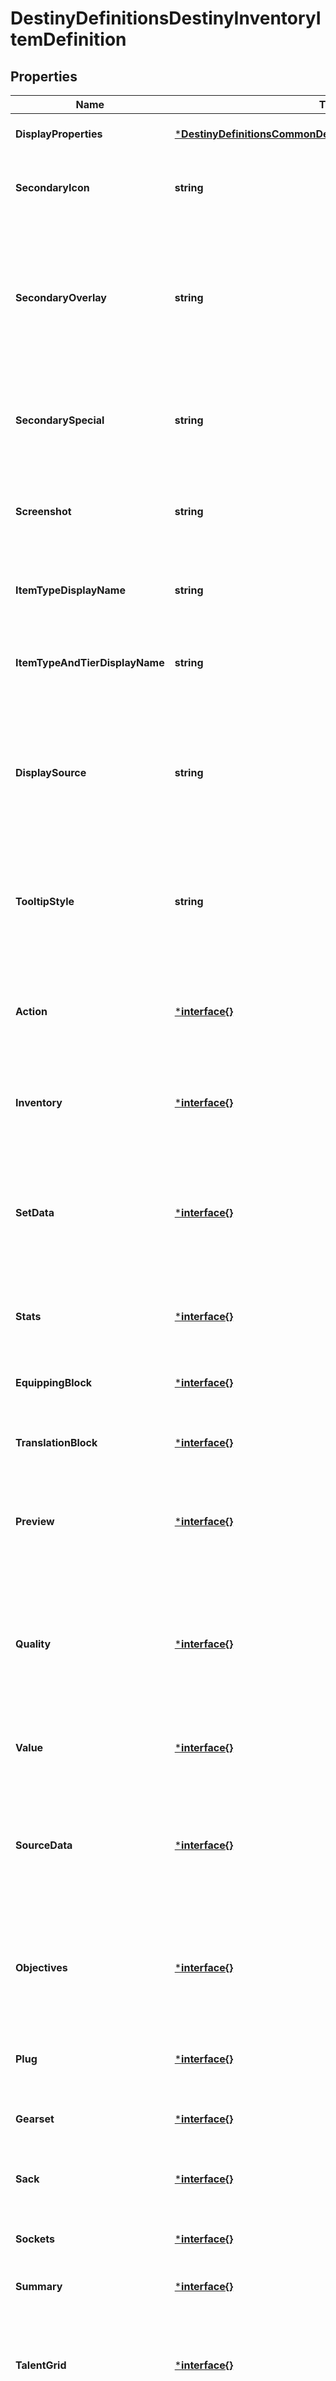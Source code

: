 # DestinyDefinitionsDestinyInventoryItemDefinition

## Properties
Name | Type | Description | Notes
------------ | ------------- | ------------- | -------------
**DisplayProperties** | [***DestinyDefinitionsCommonDestinyDisplayPropertiesDefinition**](Destiny.Definitions.Common.DestinyDisplayPropertiesDefinition.md) |  | [optional] [default to null]
**SecondaryIcon** | **string** | A secondary icon associated with the item. Currently this is used in very context specific applications, such as Emblem Nameplates. | [optional] [default to null]
**SecondaryOverlay** | **string** | Pulled from the secondary icon, this is the \&quot;secondary background\&quot; of the secondary icon. Confusing? Sure, that&#39;s why I call it \&quot;overlay\&quot; here: because as far as it&#39;s been used thus far, it has been for an optional overlay image. We&#39;ll see if that holds up, but at least for now it explains what this image is a bit better. | [optional] [default to null]
**SecondarySpecial** | **string** | Pulled from the Secondary Icon, this is the \&quot;special\&quot; background for the item. For Emblems, this is the background image used on the Details view: but it need not be limited to that for other types of items. | [optional] [default to null]
**Screenshot** | **string** | If we were able to acquire an in-game screenshot for the item, the path to that screenshot will be returned here. Note that not all items have screenshots: particularly not any non-equippable items. | [optional] [default to null]
**ItemTypeDisplayName** | **string** | The localized title/name of the item&#39;s type. This can be whatever the designers want, and has no guarantee of consistency between items. | [optional] [default to null]
**ItemTypeAndTierDisplayName** | **string** | It became a common enough pattern in our UI to show Item Type and Tier combined into a single localized string that I&#39;m just going to go ahead and start pre-creating these for items. | [optional] [default to null]
**DisplaySource** | **string** | In theory, it is a localized string telling you about how you can find the item. I really wish this was more consistent. Many times, it has nothing. Sometimes, it&#39;s instead a more narrative-forward description of the item. Which is cool, and I wish all properties had that data, but it should really be its own property. | [optional] [default to null]
**TooltipStyle** | **string** | An identifier that the game UI uses to determine what type of tooltip to show for the item. These have no corresponding definitions that BNet can link to: so it&#39;ll be up to you to interpret and display your UI differently according to these styles (or ignore it). | [optional] [default to null]
**Action** | [***interface{}**](interface{}.md) | If the item can be \&quot;used\&quot;, this block will be non-null, and will have data related to the action performed when using the item. (Guess what? 99% of the time, this action is \&quot;dismantle\&quot;. Shocker) | [optional] [default to null]
**Inventory** | [***interface{}**](interface{}.md) | If this item can exist in an inventory, this block will be non-null. In practice, every item that currently exists has one of these blocks. But note that it is not necessarily guaranteed. | [optional] [default to null]
**SetData** | [***interface{}**](interface{}.md) | If this item is a quest, this block will be non-null. In practice, I wish I had called this the Quest block, but at the time it wasn&#39;t clear to me whether it would end up being used for purposes other than quests. It will contain data about the steps in the quest, and mechanics we can use for displaying and tracking the quest. | [optional] [default to null]
**Stats** | [***interface{}**](interface{}.md) | If this item can have stats (such as a weapon, armor, or vehicle), this block will be non-null and populated with the stats found on the item. | [optional] [default to null]
**EquippingBlock** | [***interface{}**](interface{}.md) | If this item can be equipped, this block will be non-null and will be populated with the conditions under which it can be equipped. | [optional] [default to null]
**TranslationBlock** | [***interface{}**](interface{}.md) | If this item can be rendered, this block will be non-null and will be populated with rendering information. | [optional] [default to null]
**Preview** | [***interface{}**](interface{}.md) | If this item can be Used or Acquired to gain other items (for instance, how Eververse Boxes can be consumed to get items from the box), this block will be non-null and will give summary information for the items that can be acquired. | [optional] [default to null]
**Quality** | [***interface{}**](interface{}.md) | If this item can have a level or stats, this block will be non-null and will be populated with default quality (item level, \&quot;quality\&quot;, and infusion) data. See the block for more details, there&#39;s often less upfront information in D2 so you&#39;ll want to be aware of how you use quality and item level on the definition level now. | [optional] [default to null]
**Value** | [***interface{}**](interface{}.md) | The conceptual \&quot;Value\&quot; of an item, if any was defined. See the DestinyItemValueBlockDefinition for more details. | [optional] [default to null]
**SourceData** | [***interface{}**](interface{}.md) | If this item has a known source, this block will be non-null and populated with source information. Unfortunately, at this time we are not generating sources: that is some aggressively manual work which we didn&#39;t have time for, and I&#39;m hoping to get back to at some point in the future. | [optional] [default to null]
**Objectives** | [***interface{}**](interface{}.md) | If this item has Objectives (extra tasks that can be accomplished related to the item... most frequently when the item is a Quest Step and the Objectives need to be completed to move on to the next Quest Step), this block will be non-null and the objectives defined herein. | [optional] [default to null]
**Plug** | [***interface{}**](interface{}.md) | If this item *is* a Plug, this will be non-null and the info defined herein. See DestinyItemPlugDefinition for more information. | [optional] [default to null]
**Gearset** | [***interface{}**](interface{}.md) | If this item has related items in a \&quot;Gear Set\&quot;, this will be non-null and the relationships defined herein. | [optional] [default to null]
**Sack** | [***interface{}**](interface{}.md) | If this item is a \&quot;reward sack\&quot; that can be opened to provide other items, this will be non-null and the properties of the sack contained herein. | [optional] [default to null]
**Sockets** | [***interface{}**](interface{}.md) | If this item has any Sockets, this will be non-null and the individual sockets on the item will be defined herein. | [optional] [default to null]
**Summary** | [***interface{}**](interface{}.md) | Summary data about the item. | [optional] [default to null]
**TalentGrid** | [***interface{}**](interface{}.md) | If the item has a Talent Grid, this will be non-null and the properties of the grid defined herein. Note that, while many items still have talent grids, the only ones with meaningful Nodes still on them will be Subclass/\&quot;Build\&quot; items. | [optional] [default to null]
**InvestmentStats** | [**[]DestinyDefinitionsDestinyItemInvestmentStatDefinition**](Destiny.Definitions.DestinyItemInvestmentStatDefinition.md) | If the item has stats, this block will be defined. It has the \&quot;raw\&quot; investment stats for the item. These investment stats don&#39;t take into account the ways that the items can spawn, nor do they take into account any Stat Group transformations. I have retained them for debugging purposes, but I do not know how useful people will find them. | [optional] [default to null]
**Perks** | [**[]DestinyDefinitionsDestinyItemPerkEntryDefinition**](Destiny.Definitions.DestinyItemPerkEntryDefinition.md) | If the item has any *intrinsic* Perks (Perks that it will provide regardless of Sockets, Talent Grid, and other transitory state), they will be defined here. | [optional] [default to null]
**LoreHash** | **int32** | If the item has any related Lore (DestinyLoreDefinition), this will be the hash identifier you can use to look up the lore definition. | [optional] [default to null]
**SummaryItemHash** | **int32** | There are times when the game will show you a \&quot;summary/vague\&quot; version of an item - such as a description of its type represented as a DestinyInventoryItemDefinition - rather than display the item itself.  This happens sometimes when summarizing possible rewards in a tooltip. This is the item displayed instead, if it exists. | [optional] [default to null]
**Animations** | [**[]DestinyDefinitionsAnimationsDestinyAnimationReference**](Destiny.Definitions.Animations.DestinyAnimationReference.md) | If any animations were extracted from game content for this item, these will be the definitions of those animations. | [optional] [default to null]
**AllowActions** | **bool** | BNet may forbid the execution of actions on this item via the API. If that is occurring, allowActions will be set to false. | [optional] [default to null]
**Links** | [**[]LinksHyperlinkReference**](Links.HyperlinkReference.md) | If we added any help or informational URLs about this item, these will be those links. | [optional] [default to null]
**NonTransferrable** | **bool** | The intrinsic transferability of an item.  I hate that this boolean is negative - but there&#39;s a reason.  Just because an item is intrinsically transferrable doesn&#39;t mean that it can be transferred, and we don&#39;t want to imply that this is the only source of that transferability. | [optional] [default to null]
**ItemCategoryHashes** | **[]int32** | BNet attempts to make a more formal definition of item \&quot;Categories\&quot;, as defined by DestinyItemCategoryDefinition. This is a list of all Categories that we were able to algorithmically determine that this item is a member of. (for instance, that it&#39;s a \&quot;Weapon\&quot;, that it&#39;s an \&quot;Auto Rifle\&quot;, etc...)  The algorithm for these is, unfortunately, volatile. If you believe you see a miscategorized item, please let us know on the Bungie API forums. | [optional] [default to null]
**SpecialItemType** | [***interface{}**](interface{}.md) | In Destiny 1, we identified some items as having particular categories that we&#39;d like to know about for various internal logic purposes. These are defined in SpecialItemType, and while these days the itemCategoryHashes are the preferred way of identifying types, we have retained this enum for its convenience. | [optional] [default to null]
**ItemType** | [***interface{}**](interface{}.md) | A value indicating the \&quot;base\&quot; the of the item. This enum is a useful but dramatic oversimplification of what it means for an item to have a \&quot;Type\&quot;. Still, it&#39;s handy in many situations.  itemCategoryHashes are the preferred way of identifying types, we have retained this enum for its convenience. | [optional] [default to null]
**ItemSubType** | [***interface{}**](interface{}.md) | A value indicating the \&quot;sub-type\&quot; of the item. For instance, where an item might have an itemType value \&quot;Weapon\&quot;, this will be something more specific like \&quot;Auto Rifle\&quot;.  itemCategoryHashes are the preferred way of identifying types, we have retained this enum for its convenience. | [optional] [default to null]
**ClassType** | [***interface{}**](interface{}.md) | We run a similarly weak-sauce algorithm to try and determine whether an item is restricted to a specific class. If we find it to be restricted in such a way, we set this classType property to match the class&#39; enumeration value so that users can easily identify class restricted items.  If you see a mis-classed item, please inform the developers in the Bungie API forum. | [optional] [default to null]
**Equippable** | **bool** | If true, then you will be allowed to equip the item if you pass its other requirements.  This being false means that you cannot equip the item under any circumstances. | [optional] [default to null]
**DamageTypeHashes** | **[]int32** | Theoretically, an item can have many possible damage types. In *practice*, this is not true, but just in case weapons start being made that have multiple (for instance, an item where a socket has reusable plugs for every possible damage type that you can choose from freely), this field will return all of the possible damage types that are available to the weapon by default. | [optional] [default to null]
**DamageTypes** | [**[]DestinyDamageType**](Destiny.DamageType.md) | This is the list of all damage types that we know ahead of time the item can take on. Unfortunately, this does not preclude the possibility of something funky happening to give the item a damage type that cannot be predicted beforehand: for example, if some designer decides to create arbitrary non-reusable plugs that cause damage type to change.  This damage type prediction will only use the following to determine potential damage types:  - Intrinsic perks  - Talent Node perks  - Known, reusable plugs for sockets | [optional] [default to null]
**DefaultDamageType** | [***interface{}**](interface{}.md) | If the item has a damage type that could be considered to be default, it will be populated here.  For various upsetting reasons, it&#39;s surprisingly cumbersome to figure this out. I hope you&#39;re happy. | [optional] [default to null]
**DefaultDamageTypeHash** | **int32** | Similar to defaultDamageType, but represented as the hash identifier for a DestinyDamageTypeDefinition.  I will likely regret leaving in the enumeration versions of these properties, but for now they&#39;re very convenient. | [optional] [default to null]
**Hash** | **int32** | The unique identifier for this entity. Guaranteed to be unique for the type of entity, but not globally.  When entities refer to each other in Destiny content, it is this hash that they are referring to. | [optional] [default to null]
**Index** | **int32** | The index of the entity as it was found in the investment tables. | [optional] [default to null]
**Redacted** | **bool** | If this is true, then there is an entity with this identifier/type combination, but BNet is not yet allowed to show it. Sorry! | [optional] [default to null]

[[Back to Model list]](../README.md#documentation-for-models) [[Back to API list]](../README.md#documentation-for-api-endpoints) [[Back to README]](../README.md)


